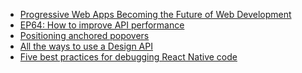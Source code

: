 <!-- daily.dev BOOKMARKS:START -->
- [Progressive Web Apps Becoming the Future of Web Development](https://app.daily.dev/posts/Z8ppVsNin?utm_source=rss&utm_medium=bookmarks&utm_campaign=HXokpWzAezAZPdGcYtCZz)
- [EP64: How to improve API performance](https://app.daily.dev/posts/oaW0QJuyh?utm_source=rss&utm_medium=bookmarks&utm_campaign=HXokpWzAezAZPdGcYtCZz)
- [Positioning anchored popovers](https://app.daily.dev/posts/agVUbjbJx?utm_source=rss&utm_medium=bookmarks&utm_campaign=HXokpWzAezAZPdGcYtCZz)
- [All the ways to use a Design API](https://app.daily.dev/posts/NUNdFfcWx?utm_source=rss&utm_medium=bookmarks&utm_campaign=HXokpWzAezAZPdGcYtCZz)
- [Five best practices for debugging React Native code](https://app.daily.dev/posts/d3GPBunGx?utm_source=rss&utm_medium=bookmarks&utm_campaign=HXokpWzAezAZPdGcYtCZz)
<!-- daily.dev BOOKMARKS:END -->
